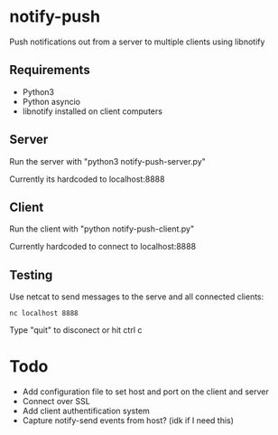# notify-push
Push notifications out from a server to multiple clients using libnotify

## Requirements

* Python3
* Python asyncio
* libnotify installed on client computers

## Server

Run the server with "python3 notify-push-server.py"

Currently its hardcoded to localhost:8888

## Client

Run the client with "python notify-push-client.py"

Currently hardcoded to connect to localhost:8888

## Testing

Use netcat to send messages to the serve and all connected clients:

    nc localhost 8888

Type "quit" to disconect or hit ctrl c

# Todo

* Add configuration file to set host and port on the client and server
* Connect over SSL
* Add client authentification system
* Capture notify-send events from host? (idk if I need this)
